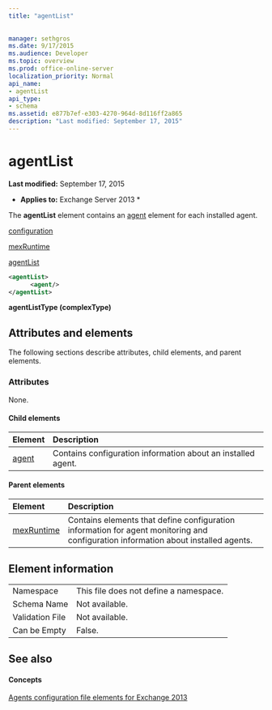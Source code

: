 ```yaml
---
title: "agentList"
 
 
manager: sethgros
ms.date: 9/17/2015
ms.audience: Developer
ms.topic: overview
ms.prod: office-online-server
localization_priority: Normal
api_name:
- agentList
api_type:
- schema
ms.assetid: e877b7ef-e303-4270-964d-8d116ff2a865
description: "Last modified: September 17, 2015"
---
```


# agentList

 **Last modified:** September 17, 2015 
  
 * **Applies to:** Exchange Server 2013 * 
  
The **agentList** element contains an [agent](agent.md) element for each installed agent. 
  
[configuration](configuration.md)
  
[mexRuntime](mexruntime.md)
  
[agentList](agentlist.md)
  
```XML
<agentList>
      <agent/>
</agentList>
```

 **agentListType (complexType)**
## Attributes and elements

The following sections describe attributes, child elements, and parent elements.
  
### Attributes

None.
  
#### Child elements

|**Element**|**Description**|
|:-----|:-----|
|[agent](agent.md) <br/> |Contains configuration information about an installed agent.  <br/> |
   
#### Parent elements

|**Element**|**Description**|
|:-----|:-----|
|[mexRuntime](mexruntime.md) <br/> |Contains elements that define configuration information for agent monitoring and configuration information about installed agents.  <br/> |
   
## Element information

|||
|:-----|:-----|
|Namespace  <br/> |This file does not define a namespace.  <br/> |
|Schema Name  <br/> |Not available.  <br/> |
|Validation File  <br/> |Not available.  <br/> |
|Can be Empty  <br/> |False.  <br/> |
   
## See also

#### Concepts

[Agents configuration file elements for Exchange 2013](agents-configuration-file-elements-for-exchange-2013.md)

